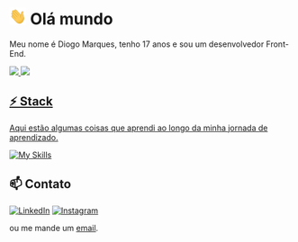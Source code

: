 # <img src="https://raw.githubusercontent.com/ABSphreak/ABSphreak/master/gifs/Hi.gif" width="30px" height="30px"> Olá mundo
Meu nome é Diogo Marques, tenho 17 anos e sou um desenvolvedor Front-End.

<div align="left">
  <a href="https://github.com/diogoamv">
  <img height="180em" src="https://github-readme-stats.vercel.app/api?username=diogoamv&show_icons=true&theme=dracula&include_all_commits=true&count_private=true"/>
  <img height="180em" src="https://github-readme-stats.vercel.app/api/top-langs/?username=diogoamv&layout=compact&langs_count=7&theme=dracula"/>
</div>

## ⚡ Stack

Aqui estão algumas coisas que aprendi ao longo da minha jornada de aprendizado.

[![My Skills](https://skillicons.dev/icons?i=html,css,js,ts,react,nextjs,sass,styledcomponents,nodejs,docker)](https://skillicons.dev)

## 📫 Contato
[![LinkedIn](https://img.shields.io/badge/LinkedIn-0077B5?style=for-the-badge&logo=linkedin&logoColor=white)](https://www.linkedin.com/in/diogo-marques-719950221/) 
[![Instagram](https://img.shields.io/badge/Instagram-%23E4405F.svg?style=for-the-badge&logo=Instagram&logoColor=white)](https://www.instagram.com/diogov.dev/)


ou me mande um [email](mailto:contato.diogoamv@gmail.com).
